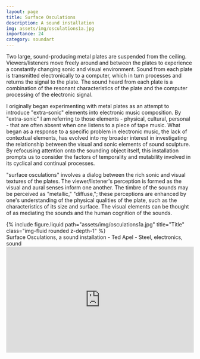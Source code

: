 ```yaml
---
layout: page
title: Surface Osculations
description: A sound installation 
img: assets/img/osculations1a.jpg
importance: 24
category: soundart
---
```


Two large, sound-producing metal plates are suspended from the ceiling. Viewers/listeners move freely around and between the plates to experience a constantly changing sonic and visual environment. Sound from each plate is transmitted electronically to a computer, which in turn processes and returns the signal to the plate. The sound heard from each plate is a combination of the resonant characteristics of the plate and the computer processing of the electronic signal.

I originally began experimenting with metal plates as an attempt to introduce "extra-sonic" elements into electronic music composition. By "extra-sonic" I am referring to those elements - physical, cultural, personal - that are often absent when one listens to a piece of tape music. What began as a response to a specific problem in electronic music, the lack of contextual elements, has evolved into my broader interest in investigating the relationship between the visual and sonic elements of sound sculpture. By refocusing attention onto the sounding object itself, this installation prompts us to consider the factors of temporality and mutability involved in its cyclical and continual processes.

"surface osculations" involves a dialog between the rich sonic and visual textures of the plates. The viewer/listener's perception is formed as the visual and aural senses inform one another. The timbre of the sounds may be perceived as "metallic," "diffuse,"; these perceptions are enhanced by one's understanding of the physical qualities of the plate, such as the characteristics of its size and surface. The visual elements can be thought of as mediating the sounds and the human cognition of the sounds.



<div class="row">
    <div class="col-sm mt-3 mt-md-0">
        {% include figure.liquid path="assets/img/osculations1a.jpg" title="Title" class="img-fluid rounded z-depth-1" %}
    </div>
</div>
<div class="caption">
    Surface Osculations, a sound installation - Ted Apel - Steel, electronics, sound


</div>


<div class="row">
    <div class="col-sm mt-3 mt-md-0">
    <div style="padding:56.25% 0 0 0;position:relative;"><iframe src="https://player.vimeo.com/video/29014526?h=9d19dac7ab" style="position:absolute;top:0;left:0;width:100%;height:100%;" frameborder="0" allow="autoplay; fullscreen; picture-in-picture" allowfullscreen></iframe></div><script src="https://player.vimeo.com/api/player.js"></script>
</div>

